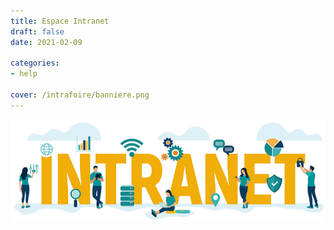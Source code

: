 ```yaml
---
title: Espace Intranet
draft: false 
date: 2021-02-09

categories: 
- help

cover: /intrafoire/banniere.png
---
```

<!--more-->
![](banniere.jpg)
